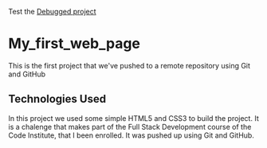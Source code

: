 Test the [Debugged project](https://rodrigopalazon.github.io/My_first_web_page/index.html)

# My_first_web_page

This is the first project that we've pushed to a remote repository using Git and GitHub

## Technologies Used
In this project we used some simple HTML5 and CSS3 to build the project. It is a chalenge 
that makes part of the Full Stack Development course of the Code Institute, that I been
 enrolled. It was pushed up using Git and GitHub.

